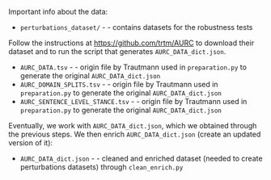 Important info about the data:
-	```perturbations_dataset/```	-	-	contains datasets for the robustness tests

Follow the instructions at https://github.com/trtm/AURC to download their dataset and to run the script that generates ```AURC_DATA_dict.json```.
-	```AURC_DATA.tsv```	-	-	origin file by Trautmann used in ```preparation.py``` to generate the original ```AURC_DATA_dict.json```
-	```AURC_DOMAIN_SPLITS.tsv```	-	-	origin file by Trautmann used in ```preparation.py``` to generate the original ```AURC_DATA_dict.json```
-	```AURC_SENTENCE_LEVEL_STANCE.tsv```	-	-	origin file by Trautmann used in ```preparation.py``` to generate the original ```AURC_DATA_dict.json```

Eventually, we work with ```AURC_DATA_dict.json```, which we obtained through the previous steps. We then enrich ```AURC_DATA_dict.json``` (create an updated version of it):
-	```AURC_DATA_dict.json```	-	-	cleaned and enriched dataset (needed to create perturbations datasets) through ```clean_enrich.py```
